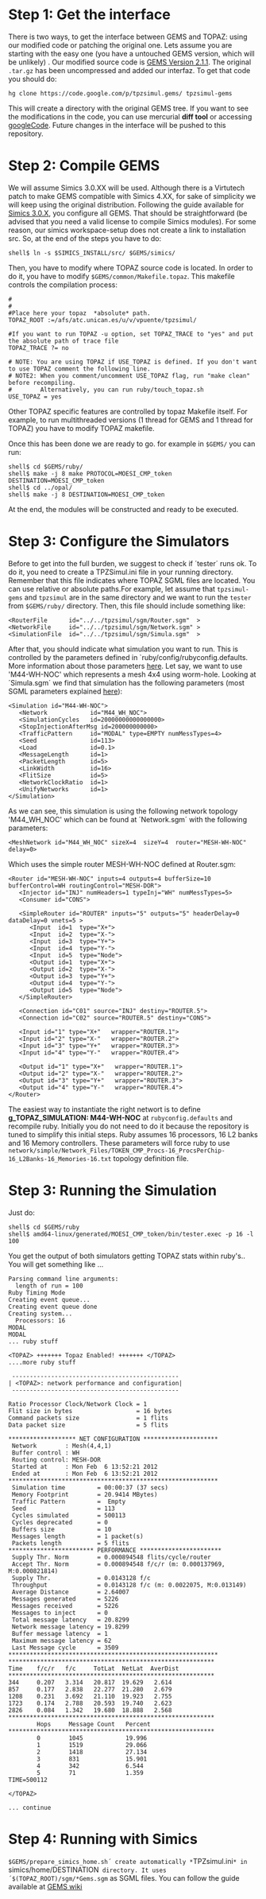 

# Step 1: Get the interface #
There is two ways, to get the interface between GEMS and TOPAZ: using our modified code or patching the original one. Lets assume you are starting with the easy one (you have a untouched GEMS version, which will be unlikely) . Our modified source code is [GEMS Version 2.1.1](http://www.cs.wisc.edu/gems/). The original `.tar.gz` has been uncompressed and added our interfaz. To get that code you should do:
```
hg clone https://code.google.com/p/tpzsimul.gems/ tpzsimul-gems 
```

This will create a directory with the original GEMS tree. If you want to see the modifications in the code, you can use mercurial **diff tool** or accessing [googleCode](http://code.google.com/p/tpzsimul/source/list?repo=gems). Future changes in the interface will be pushed to this repository.

# Step 2: Compile GEMS #

We will assume Simics 3.0.XX will be used. Although there is a Virtutech patch to make GEMS compatible with Simics 4.XX, for sake of simplicity we will keep using the original distribution. Following the guide available for [Simics 3.0.X](http://www.cs.wisc.edu/gems/doc/gems-wiki/moin.cgi/Setup_for_Simics_3.0.X), you configure all GEMS. That should be straightforward (be advised that you need a valid license to compile Simics modules). For some reason, our simics workspace-setup does not create a link to installation src. So, at the end of the steps you have to do:
```
shell$ ln -s $SIMICS_INSTALL/src/ $GEMS/simics/
```

Then, you have to modify where TOPAZ source code is located. In order to do it, you have to modify `$GEMS/common/Makefile.topaz`. This makefile controls the compilation process:

```
#  
#
#Place here your topaz  *absolute* path.
TOPAZ_ROOT :=/afs/atc.unican.es/u/v/vpuente/tpzsimul/

#If you want to run TOPAZ -u option, set TOPAZ_TRACE to "yes" and put the absolute path of trace file
TOPAZ_TRACE ?= no

# NOTE: You are using TOPAZ if USE_TOPAZ is defined. If you don't want to use TOPAZ comment the following line.
# NOTE2: When you comment/uncomment USE_TOPAZ flag, run "make clean" before recompiling. 
#        Alternatively, you can run ruby/touch_topaz.sh
USE_TOPAZ = yes

```

Other TOPAZ specific features are controlled by topaz Makefile itself. For example, to run multithreaded versions (1 thread for GEMS and 1 thread for TOPAZ) you have to modify TOPAZ makefile.

Once this has been done we are ready to go. for example in `$GEMS/` you can run:

```
shell$ cd $GEMS/ruby/
shell$ make -j 8 make PROTOCOL=MOESI_CMP_token DESTINATION=MOESI_CMP_token 
shell$ cd ../opal/
shell$ make -j 8 DESTINATION=MOESI_CMP_token
```

At the end, the modules will be constructed and ready to be executed.

# Step 3: Configure the Simulators #

Before to get into the full burden, we suggest to check if ´tester´ runs ok. To do it, you need to create a TPZSimul.ini file in your running directory. Remember that this file indicates where TOPAZ SGML files are located. You can use relative or absolute paths.For example, let assume that  `tpzsimul-gems` and `tpzsimul` are in the same directory and we want to run the `tester` from `$GEMS/ruby/` directory. Then, this file should include something like:

```
<RouterFile      id="../../tpzsimul/sgm/Router.sgm"  >
<NetworkFile     id="../../tpzsimul/sgm/Network.sgm" >
<SimulationFile  id="../../tpzsimul/sgm/Simula.sgm"  >

```

After that, you should indicate what simulation you want to run. This is controlled by the parameters defined in `ruby/config/rubyconfig.defaults. More information about those parameters [here](GEMSParameters.md). Let say, we want to use 'M44-WH-NOC' which represents a mesh 4x4 using worm-hole. Looking at ´Simula.sgm´ we find that simulation has the following parameters (most SGML parameters explained [here](SGML.md)):

```
<Simulation id="M44-WH-NOC">
   <Network            id="M44_WH_NOC">
   <SimulationCycles   id=20000000000000000>
   <StopInjectionAfterMsg id=200000000000>
   <TrafficPattern     id="MODAL" type=EMPTY numMessTypes=4>
   <Seed               id=113>
   <Load               id=0.1>
   <MessageLength      id=1>
   <PacketLength       id=5>
   <LinkWidth          id=16>
   <FlitSize           id=5>
   <NetworkClockRatio  id=1>
   <UnifyNetworks      id=1>
</Simulation>
```

As we can see, this simulation is using the following network topology 'M44\_WH\_NOC' which can be found at ´Network.sgm´ with the following parameters:
```
<MeshNetwork id="M44_WH_NOC" sizeX=4  sizeY=4  router="MESH-WH-NOC" delay=0>
```

Which uses the simple router MESH-WH-NOC defined at Router.sgm:

```
<Router id="MESH-WH-NOC" inputs=4 outputs=4 bufferSize=10 bufferControl=WH routingControl="MESH-DOR">
   <Injector id="INJ" numHeaders=1 typeInj="WH" numMessTypes=5>
   <Consumer id="CONS">

   <SimpleRouter id="ROUTER" inputs="5" outputs="5" headerDelay=0 dataDelay=0 vnets=5 >
      <Input  id=1  type="X+">
      <Input  id=2  type="X-">
      <Input  id=3  type="Y+">
      <Input  id=4  type="Y-">
      <Input  id=5  type="Node">
      <Output id=1  type="X+">
      <Output id=2  type="X-">
      <Output id=3  type="Y+">
      <Output id=4  type="Y-">
      <Output id=5  type="Node">
   </SimpleRouter>

   <Connection id="C01" source="INJ" destiny="ROUTER.5">
   <Connection id="C02" source="ROUTER.5" destiny="CONS">

   <Input id="1" type="X+"   wrapper="ROUTER.1">
   <Input id="2" type="X-"   wrapper="ROUTER.2">
   <Input id="3" type="Y+"   wrapper="ROUTER.3">
   <Input id="4" type="Y-"   wrapper="ROUTER.4">

   <Output id="1" type="X+"   wrapper="ROUTER.1">
   <Output id="2" type="X-"   wrapper="ROUTER.2">
   <Output id="3" type="Y+"   wrapper="ROUTER.3">
   <Output id="4" type="Y-"   wrapper="ROUTER.4">
</Router>
```

The easiest way to instantiate the right networt is to define **g\_TOPAZ\_SIMULATION: M44-WH-NOC** at `rubyconfig.defaults` and recompile ruby. Initially you do not need to do it because the repository is tuned to simplify this initial steps. Ruby assumes 16 processors, 16 L2 banks and 16 Memory controllers. These parameters will force ruby to use  `network/simple/Network_Files/TOKEN_CMP_Procs-16_ProcsPerChip-16_L2Banks-16_Memories-16.txt` topology definition file.

# Step 3: Running the Simulation #

Just do:
```
shell$ cd $GEMS/ruby
shell$ amd64-linux/generated/MOESI_CMP_token/bin/tester.exec -p 16 -l 100
```

You get the output of both simulators getting TOPAZ stats within ruby's.. You will get something like ...

```
Parsing command line arguments:
  length of run = 100
Ruby Timing Mode
Creating event queue...
Creating event queue done
Creating system...
  Processors: 16
MODAL
MODAL
... ruby stuff

<TOPAZ> +++++++ Topaz Enabled! +++++++ </TOPAZ>
....more ruby stuff

 -----------------------------------------------
| <TOPAZ>: network performance and configuration|
 -----------------------------------------------

Ratio Processor Clock/Network Clock = 1
Flit size in bytes                  = 16 bytes
Command packets size                = 1 flits
Data packet size                    = 5 flits

******************* NET CONFIGURATION *********************
 Network        : Mesh(4,4,1)
 Buffer control : WH
 Routing control: MESH-DOR
 Started at     : Mon Feb  6 13:52:21 2012
 Ended at       : Mon Feb  6 13:52:21 2012
***********************************************************
 Simulation time         = 00:00:37 (37 secs)
 Memory Footprint        = 20.9414 MBytes)
 Traffic Pattern         =  Empty
 Seed                    = 113
 Cycles simulated        = 500113
 Cycles deprecated       = 0
 Buffers size            = 10
 Messages length         = 1 packet(s)
 Packets length          = 5 flits
************************ PERFORMANCE ***********************
 Supply Thr. Norm        = 0.000894548 flits/cycle/router 
 Accept Thr. Norm        = 0.000894548 f/c/r (m: 0.000137969, M:0.000821814)
 Supply Thr.             = 0.0143128 f/c
 Throughput              = 0.0143128 f/c (m: 0.0022075, M:0.013149)
 Average Distance        = 2.64007
 Messages generated      = 5226
 Messages received       = 5226
 Messages to inject      = 0
 Total message latency   = 20.8299
 Network message latency = 19.8299
 Buffer message latency  = 1
 Maximum message latency = 62
 Last Message cycle      = 3509
***********************************************************
**********************************************************
Time    f/c/r   f/c     TotLat  NetLat  AverDist
**********************************************************
344     0.207   3.314   20.817  19.629   2.614
857     0.177   2.838   22.277  21.280   2.679
1208    0.231   3.692   21.110  19.923   2.755
1723    0.174   2.788   20.593  19.740   2.623
2826    0.084   1.342   19.680  18.888   2.568
**********************************************************
        Hops     Message Count   Percent
**********************************************************
        0        1045            19.996
        1        1519            29.066
        2        1418            27.134
        3        831             15.901
        4        342             6.544
        5        71              1.359
TIME=500112

</TOPAZ>

... continue

```

# Step 4: Running with Simics #
`$GEMS/prepare_simics_home.sh´ create automatically *`TPZsimul.ini`* in `simics/home/DESTINATION` directory. It uses ´$(TOPAZ_ROOT)/sgm/*Gems.sgm` as SGML files. You can follow the guide available at [GEMS wiki](http://www.cs.wisc.edu/gems/doc/gems-wiki/moin.cgi/QuickStart)
